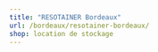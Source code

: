 ```yaml
---
title: "RESOTAINER Bordeaux"
url: /bordeaux/resotainer-bordeaux/
shop: location de stockage
---
```


